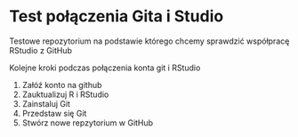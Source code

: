 # Test połączenia Gita i Studio

Testowe repozytorium na podstawie którego chcemy sprawdzić współpracę RStudio z GitHub

Kolejne kroki podczas połączenia konta git i RStudio

1.  Załóź konto na github
2.  Zauktualizuj R i RStudio
3.  Zainstaluj Git
4.  Przedstaw się Git
5.  Stwórz nowe repzytorium w GitHub
